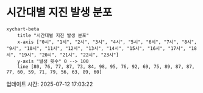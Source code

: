 # 시간대별 지진 발생 분포

```mermaid
xychart-beta
    title "시간대별 지진 발생 분포"
    x-axis ["0시", "1시", "2시", "3시", "4시", "5시", "6시", "7시", "8시", "9시", "10시", "11시", "12시", "13시", "14시", "15시", "16시", "17시", "18시", "19시", "20시", "21시", "22시", "23시"]
    y-axis "발생 횟수" 0 --> 100
    line [80, 76, 77, 87, 73, 84, 98, 95, 76, 92, 69, 75, 89, 87, 87, 77, 60, 59, 71, 79, 56, 63, 89, 60]
```

업데이트 시간: 2025-07-12 17:03:22
